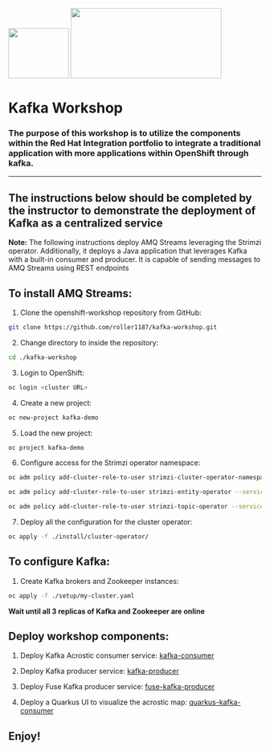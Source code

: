 <img src="https://developers.redhat.com/blog/wp-content/uploads/2018/05/strimzilogo_stacked_default_450px.png" data-canonical-src="https://developers.redhat.com/blog/wp-content/uploads/2018/05/strimzilogo_stacked_default_450px.png" width="120" height="100" /> <img src="https://developers.redhat.com/blog/wp-content/uploads/2018/10/Untitled-drawing-4.png" data-canonical-src="https://developers.redhat.com/blog/wp-content/uploads/2018/10/Untitled-drawing-4.png" width="300" height="140" />

# Kafka Workshop

### The purpose of this workshop is to utilize the components within the Red Hat Integration portfolio to integrate a traditional application with more applications within OpenShift through kafka. 

---

## The instructions below should be completed by the instructor to demonstrate the deployment of Kafka as a centralized service
 
**Note:** The following instructions deploy AMQ Streams leveraging the Strimzi operator. Additionally, it deploys a Java application that leverages Kafka with a built-in consumer and producer. It is capable of sending messages to AMQ Streams using REST endpoints

## To install AMQ Streams:

1) Clone the openshift-workshop repository from GitHub:
```sh
git clone https://github.com/roller1187/kafka-workshop.git
```

2) Change directory to inside the repository:
```sh
cd ./kafka-workshop
```

3) Login to OpenShift:
```sh
oc login <cluster URL>
```
4) Create a new project:
```sh 
oc new-project kafka-demo
```

5) Load the new project:
```sh
oc project kafka-demo
```

6) Configure access for the Strimzi operator namespace:
```sh
oc adm policy add-cluster-role-to-user strimzi-cluster-operator-namespaced --serviceaccount strimzi-cluster-operator -n kafka-demo

oc adm policy add-cluster-role-to-user strimzi-entity-operator --serviceaccount strimzi-cluster-operator -n kafka-demo

oc adm policy add-cluster-role-to-user strimzi-topic-operator --serviceaccount strimzi-cluster-operator -n kafka-demo
```

7) Deploy all the configuration for the cluster operator:
```sh
oc apply -f ./install/cluster-operator/
```
## To configure Kafka:

1) Create Kafka brokers and Zookeeper instances:
```sh
oc apply -f ./setup/my-cluster.yaml
```

**Wait until all 3 replicas of Kafka and Zookeeper are online**

## Deploy workshop components:

1. Deploy Kafka Acrostic consumer service:
[kafka-consumer](https://github.com/roller1187/kafka-consumer)

2. Deploy Kafka producer service:
[kafka-producer](https://github.com/roller1187/kafka-producer)

3. Deploy Fuse Kafka producer service:
[fuse-kafka-producer](https://github.com/roller1187/fuse-kafka-producer)

4. Deploy a Quarkus UI to visualize the acrostic map:
[quarkus-kafka-consumer](https://github.com/roller1187/quarkus-kafka-consumer)

## Enjoy!

